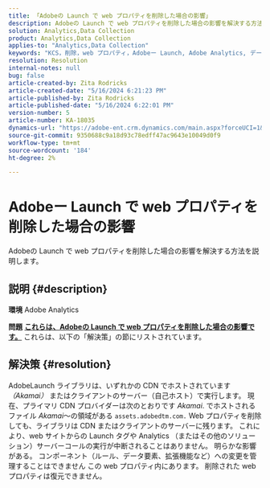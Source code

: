 ```yaml
---
title: 「Adobeの Launch で web プロパティを削除した場合の影響」
description: Adobeの Launch で web プロパティを削除した場合の影響を解決する方法を説明します。
solution: Analytics,Data Collection
product: Analytics,Data Collection
applies-to: "Analytics,Data Collection"
keywords: "KCS，削除，web プロパティ，Adobeー Launch, Adobe Analytics, データ収集，FAQ"
resolution: Resolution
internal-notes: null
bug: false
article-created-by: Zita Rodricks
article-created-date: "5/16/2024 6:21:23 PM"
article-published-by: Zita Rodricks
article-published-date: "5/16/2024 6:22:01 PM"
version-number: 5
article-number: KA-18035
dynamics-url: "https://adobe-ent.crm.dynamics.com/main.aspx?forceUCI=1&pagetype=entityrecord&etn=knowledgearticle&id=16420c19-b113-ef11-9f89-6045bd0298d4"
source-git-commit: 9350688c9a18d93c78edff47ac9643e10049d0f9
workflow-type: tm+mt
source-wordcount: '184'
ht-degree: 2%

---
```


# Adobeー Launch で web プロパティを削除した場合の影響


Adobeの Launch で web プロパティを削除した場合の影響を解決する方法を説明します。

## 説明 {#description}


<b>環境</b>
Adobe Analytics

<b>問題</b>
<u><b>これらは、Adobeの Launch で web プロパティを削除した場合の影響です。</b></u>
これらは、以下の「解決策」の節にリストされています。


## 解決策 {#resolution}


AdobeLaunch ライブラリは、いずれかの CDN でホストされています *（Akamai）* またはクライアントのサーバー（自己ホスト）で実行します。
現在、プライマリ CDN プロバイダーは次のとおりです *Akamai*.
でホストされるファイル *Akamai*～の領域がある `assets.adobedtm.com.` Web プロパティを削除しても、ライブラリは CDN またはクライアントのサーバーに残ります。
これにより、web サイトからの Launch タグや Analytics （またはその他のソリューション）サーバーコールの実行が中断されることはありません。
明らかな影響がある。
コンポーネント（ルール、データ要素、拡張機能など）への変更を管理することはできません この web プロパティ内にあります。
削除された web プロパティは復元できません。
